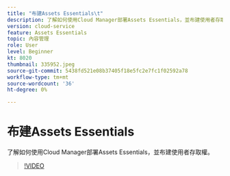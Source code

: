 ```yaml
---
title: "布建Assets Essentials\t"
description: 了解如何使用Cloud Manager部署Assets Essentials，並布建使用者存取權。
version: cloud-service
feature: Assets Essentials
topic: 內容管理
role: User
level: Beginner
kt: 8020
thumbnail: 335952.jpeg
source-git-commit: 5438fd521e08b37405f18e5fc2e7fc1f02592a78
workflow-type: tm+mt
source-wordcount: '36'
ht-degree: 0%

---
```



# 布建Assets Essentials

了解如何使用Cloud Manager部署Assets Essentials，並布建使用者存取權。

>[!VIDEO](https://video.tv.adobe.com/v/335952/?quality=9&learn=on)
